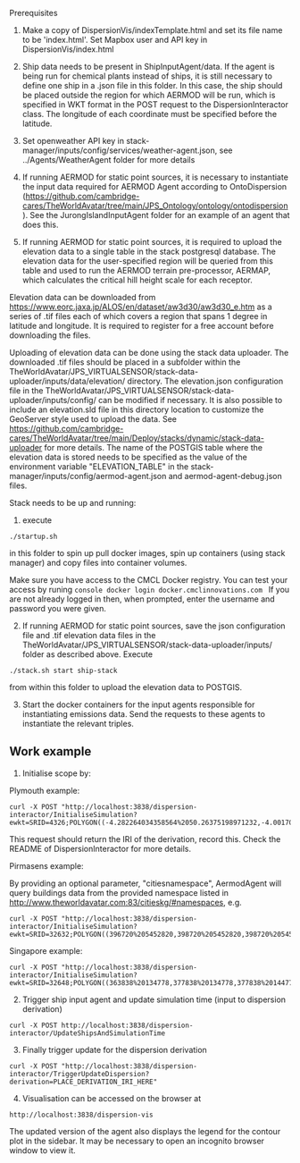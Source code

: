 Prerequisites
1) Make a copy of DispersionVis/indexTemplate.html and set its file name to be 'index.html'. Set Mapbox user and API key in DispersionVis/index.html
2) Ship data needs to be present in ShipInputAgent/data. If the agent is being run for chemical plants instead of ships, 
it is still necessary to define one ship in a .json file in this folder. In this case, the ship should be placed outside the region for which AERMOD will be run, which is specified in WKT format in the POST request to the DispersionInteractor class. The longitude of each coordinate must be specified before the latitude.  

3) Set openweather API key in stack-manager/inputs/config/services/weather-agent.json, see ../Agents/WeatherAgent folder for more details

4) If running AERMOD for static point sources, it is necessary to instantiate the input data required for AERMOD Agent according to OntoDispersion (https://github.com/cambridge-cares/TheWorldAvatar/tree/main/JPS_Ontology/ontology/ontodispersion). See the JurongIslandInputAgent folder for an example of an agent that does this.

5) If running AERMOD for static point sources, it is required to upload the elevation data to a single table in the stack postgresql database. The elevation data for the user-specified region will be queried from this table and used to run the AERMOD terrain pre-processor, AERMAP, which calculates the critical hill height scale for each receptor. 

Elevation data can be downloaded from https://www.eorc.jaxa.jp/ALOS/en/dataset/aw3d30/aw3d30_e.htm as a series of .tif files each of which covers a region that spans 1 degree in latitude and longitude. It is required to register for a free account before downloading the files.

Uploading of elevation data can be done using the stack data uploader. The downloaded .tif files should be placed in a subfolder within the TheWorldAvatar/JPS_VIRTUALSENSOR/stack-data-uploader/inputs/data/elevation/ directory. The elevation.json configuration file in the TheWorldAvatar/JPS_VIRTUALSENSOR/stack-data-uploader/inputs/config/ can be modified if necessary. It is also possible to include an elevation.sld file in this directory location to customize the GeoServer style used to upload the data. See https://github.com/cambridge-cares/TheWorldAvatar/tree/main/Deploy/stacks/dynamic/stack-data-uploader for more details. The name of the POSTGIS table where the elevation data is stored needs to be specified as the value of the environment variable "ELEVATION_TABLE" in the stack-manager/inputs/config/aermod-agent.json and aermod-agent-debug.json files. 



Stack needs to be up and running:
1) execute
```
./startup.sh
```

in this folder to spin up pull docker images, spin up containers (using stack manager) and copy files into container volumes.

Make sure you have access to the CMCL Docker registry. You can test your access by runing 
    ```console
    docker login docker.cmclinnovations.com
    ```
If you are not already logged in then, when prompted, enter the username and password you were given.

2) If running AERMOD for static point sources, save the json configuration file and .tif elevation data files in the TheWorldAvatar/JPS_VIRTUALSENSOR/stack-data-uploader/inputs/ folder as described above. Execute 

```
./stack.sh start ship-stack
```
from within this folder to upload the elevation data to POSTGIS.

3) Start the docker containers for the input agents responsible for instantiating emissions data. Send the requests to these agents to instantiate the relevant triples.

## Work example

1) Initialise scope by:

Plymouth example:
```
curl -X POST "http://localhost:3838/dispersion-interactor/InitialiseSimulation?ewkt=SRID=4326;POLYGON((-4.282264034358564%2050.26375198971232,-4.001705368451314%2050.26650880607838,-4.005497340234552%2050.44635115729881,-4.287117430213462%2050.44357678715814,-4.282264034358564%2050.26375198971232))&nx=400&ny=400&label=Plymouth&z=0&z=50"
```

This request should return the IRI of the derivation, record this. Check the README of DispersionInteractor for more details.

Pirmasens example:

By providing an optional parameter, "citiesnamespace", AermodAgent will query buildings data from the provided namespace listed in http://www.theworldavatar.com:83/citieskg/#namespaces, e.g.
```
curl -X POST "http://localhost:3838/dispersion-interactor/InitialiseSimulation?ewkt=SRID=32632;POLYGON((396720%205452820,398720%205452820,398720%205454820,396720%205454820,396720%205452820))&nx=100&ny=100&citiesnamespace=pirmasensEPSG32633&label=Pirmasens"
```
 
Singapore example:

```
curl -X POST "http://localhost:3838/dispersion-interactor/InitialiseSimulation?ewkt=SRID=32648;POLYGON((363838%20134778,377838%20134778,377838%20144778,363838%20144778,363838%20134778))&nx=100&ny=100&label=Singapore"
```

2) Trigger ship input agent and update simulation time (input to dispersion derivation)
```
curl -X POST http://localhost:3838/dispersion-interactor/UpdateShipsAndSimulationTime
```

3) Finally trigger update for the dispersion derivation
```
curl -X POST "http://localhost:3838/dispersion-interactor/TriggerUpdateDispersion?derivation=PLACE_DERIVATION_IRI_HERE"
```

4) Visualisation can be accessed on the browser at
```
http://localhost:3838/dispersion-vis

```
The updated version of the agent also displays the legend for the contour plot in the sidebar. It may be necessary to open an incognito browser window to view it. 
